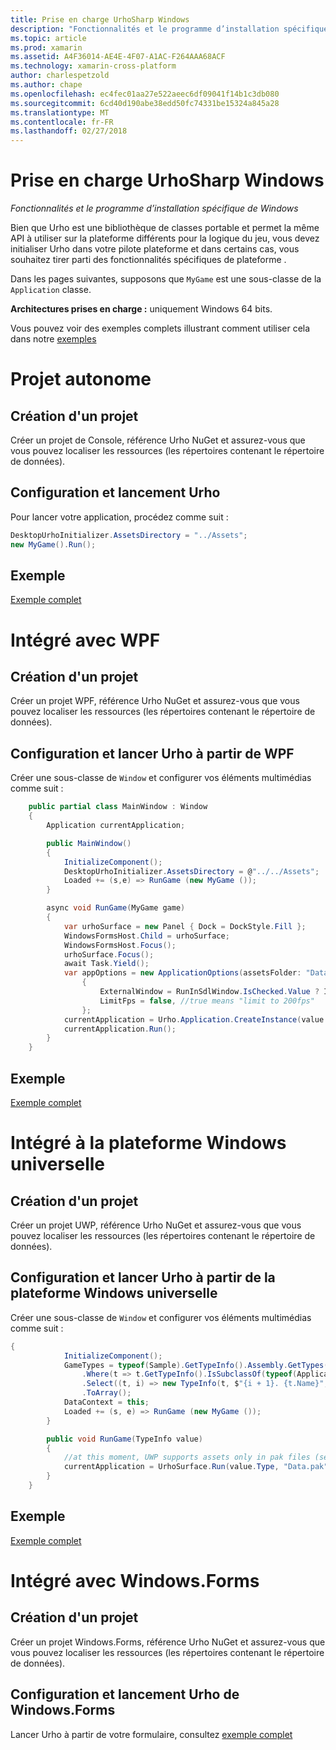 ```yaml
---
title: Prise en charge UrhoSharp Windows
description: "Fonctionnalités et le programme d’installation spécifique de Windows"
ms.topic: article
ms.prod: xamarin
ms.assetid: A4F36014-AE4E-4F07-A1AC-F264AAA68ACF
ms.technology: xamarin-cross-platform
author: charlespetzold
ms.author: chape
ms.openlocfilehash: ec4fec01aa27e522aeec6df09041f14b1c3db080
ms.sourcegitcommit: 6cd40d190abe38edd50fc74331be15324a845a28
ms.translationtype: MT
ms.contentlocale: fr-FR
ms.lasthandoff: 02/27/2018
---
```

# <a name="urhosharp-windows-support"></a>Prise en charge UrhoSharp Windows

_Fonctionnalités et le programme d’installation spécifique de Windows_

Bien que Urho est une bibliothèque de classes portable et permet la même API à utiliser sur la plateforme différents pour la logique du jeu, vous devez initialiser Urho dans votre pilote plateforme et dans certains cas, vous souhaitez tirer parti des fonctionnalités spécifiques de plateforme .

Dans les pages suivantes, supposons que `MyGame` est une sous-classe de la `Application` classe.

**Architectures prises en charge :** uniquement Windows 64 bits.

Vous pouvez voir des exemples complets illustrant comment utiliser cela dans notre [exemples](https://github.com/xamarin/urho-samples/tree/master/FeatureSamples)

# <a name="standalone-project"></a>Projet autonome

## <a name="creating-a-project"></a>Création d'un projet

Créer un projet de Console, référence Urho NuGet et assurez-vous que vous pouvez localiser les ressources (les répertoires contenant le répertoire de données).

## <a name="configuring-and-launching-urho"></a>Configuration et lancement Urho

Pour lancer votre application, procédez comme suit :

```csharp
DesktopUrhoInitializer.AssetsDirectory = "../Assets";
new MyGame().Run();
```
## <a name="example"></a>Exemple

[Exemple complet](https://github.com/xamarin/urho-samples/tree/master/FeatureSamples/Desktop)

# <a name="integrated-with-wpf"></a>Intégré avec WPF

## <a name="creating-a-project"></a>Création d'un projet

Créer un projet WPF, référence Urho NuGet et assurez-vous que vous pouvez localiser les ressources (les répertoires contenant le répertoire de données).

## <a name="configuring-and-launching-urho-from-wpf"></a>Configuration et lancer Urho à partir de WPF

Créer une sous-classe de `Window` et configurer vos éléments multimédias comme suit :

```csharp
    public partial class MainWindow : Window
    {
        Application currentApplication;

        public MainWindow()
        {
            InitializeComponent();
            DesktopUrhoInitializer.AssetsDirectory = @"../../Assets";
            Loaded += (s,e) => RunGame (new MyGame ());
        }

        async void RunGame(MyGame game)
        {
            var urhoSurface = new Panel { Dock = DockStyle.Fill };
            WindowsFormsHost.Child = urhoSurface;
            WindowsFormsHost.Focus();
            urhoSurface.Focus();
            await Task.Yield();
            var appOptions = new ApplicationOptions(assetsFolder: "Data")
                {
                    ExternalWindow = RunInSdlWindow.IsChecked.Value ? IntPtr.Zero : urhoSurface.Handle,
                    LimitFps = false, //true means "limit to 200fps"
                };
            currentApplication = Urho.Application.CreateInstance(value.Type, appOptions);
            currentApplication.Run();
        }
    }
```

## <a name="example"></a>Exemple

[Exemple complet](https://github.com/xamarin/urho-samples/tree/master/FeatureSamples/WPF)

# <a name="integrated-with-uwp"></a>Intégré à la plateforme Windows universelle

## <a name="creating-a-project"></a>Création d'un projet

Créer un projet UWP, référence Urho NuGet et assurez-vous que vous pouvez localiser les ressources (les répertoires contenant le répertoire de données).

## <a name="configuring-and-launching-urho-from-uwp"></a>Configuration et lancer Urho à partir de la plateforme Windows universelle

Créer une sous-classe de `Window` et configurer vos éléments multimédias comme suit :

```csharp
{
            InitializeComponent();
            GameTypes = typeof(Sample).GetTypeInfo().Assembly.GetTypes()
                .Where(t => t.GetTypeInfo().IsSubclassOf(typeof(Application)) && t != typeof(Sample))
                .Select((t, i) => new TypeInfo(t, $"{i + 1}. {t.Name}", ""))
                .ToArray();
            DataContext = this;
            Loaded += (s, e) => RunGame (new MyGame ());
        }

        public void RunGame(TypeInfo value)
        {
            //at this moment, UWP supports assets only in pak files (see PackageTool)
            currentApplication = UrhoSurface.Run(value.Type, "Data.pak");
        }
    }
```

## <a name="example"></a>Exemple

[Exemple complet](https://github.com/xamarin/urho-samples/tree/master/FeatureSamples/UWP)

# <a name="integrated-with-windowsforms"></a>Intégré avec Windows.Forms

## <a name="creating-a-project"></a>Création d'un projet

Créer un projet Windows.Forms, référence Urho NuGet et assurez-vous que vous pouvez localiser les ressources (les répertoires contenant le répertoire de données).

## <a name="configuring-and-launching-urho-from-windowsforms"></a>Configuration et lancement Urho de Windows.Forms

Lancer Urho à partir de votre formulaire, consultez [exemple complet](https://github.com/xamarin/urho-samples/blob/master/FeatureSamples/WinForms/SamplesForm.cs)


